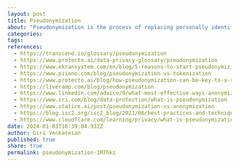 ```yaml
---
layout: post
title: Pseudonymization
about: "Pseudonymization is the process of replacing personally identifiable fields within a data record with one or more artificial identifiers or pseudonyms. Commonly used to protect the privacy of personal data, pseudonymization can help support privacy law compliance efforts."
categories:
tags:
references:
  - https://transcend.io/glossary/pseudonymization
  - https://www.protecto.ai/data-privacy-glossary/pseudonymization
  - https://www.ekransystem.com/en/blog/5-reasons-to-start-pseudonymizing-personal-data-in-your-organization
  - https://www.piiano.com/blog/pseudonymization-vs-tokenization
  - https://www.protecto.ai/blog/how-pseudonymization-can-be-key-to-a-robust-data-privacy-strategy
  - https://liveramp.com/blog/pseudonymization
  - https://www.linkedin.com/advice/0/what-most-effective-ways-anonymize-pseudonymize
  - https://www.iri.com/blog/data-protection/what-is-pseudonymization
  - https://www.statice.ai/post/pseudonymization-vs-anonymization
  - https://blog.isc2.org/isc2_blog/2021/06/best-practices-and-techniques-for-pseudonymization.html
  - https://www.cloudflare.com/learning/privacy/what-is-pseudonymization
date: 2024-01-03T16:39:04.932Z
author: Giri Venkatesan
published: true
share: true
permalink: pseudonymization-1M7hkz
---
```

